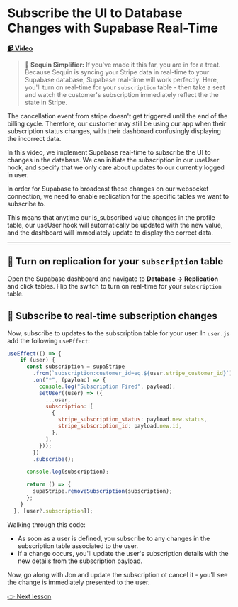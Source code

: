 # Subscribe the UI to Database Changes with Supabase Real-Time

**[📹 Video](https://egghead.io/lessons/supabase-subscribe-the-ui-to-database-changes-with-supabase-real-time)**

> **🔁 Sequin Simplifier:** If you've made it this far, you are in for a treat. Because Sequin is syncing your Stripe data in real-time to your Supabase database, Supabase real-time will work perfectly. Here, you'll turn on real-time for your `subscription` table - then take a seat and watch the customer's subscription immediately reflect the the state in Stripe.

The cancellation event from stripe doesn't get triggered until the end of the billing cycle. Therefore, our customer may still be using our app when their subscription status changes, with their dashboard confusingly displaying the incorrect data.

In this video, we implement Supabase real-time to subscribe the UI to changes in the database. We can initiate the subscription in our useUser hook, and specify that we only care about updates to our currently logged in user.

In order for Supabase to broadcast these changes on our websocket connection, we need to enable replication for the specific tables we want to subscribe to.

This means that anytime our is_subscribed value changes in the profile table, our useUser hook will automatically be updated with the new value, and the dashboard will immediately update to display the correct data.

---

## 🔁 Turn on replication for your `subscription` table

Open the Supabase dashboard and navigate to **Database → Replication** and click tables. Flip the switch to turn on real-time for your `subscription` table.

## 🔁 Subscribe to real-time subscription changes

Now, subscribe to updates to the subscription table for your user. In `user.js` add the following `useEffect`:

```js
useEffect(() => {
    if (user) {
      const subscription = supaStripe
        .from(`subscription:customer_id=eq.${user.stripe_customer_id}`)
        .on("*", (payload) => {
          console.log("Subscription Fired", payload);
          setUser((user) => ({
            ...user,
            subscription: [
              {
                stripe_subscription_status: payload.new.status,
                stripe_subscription_id: payload.new.id,
              },
            ],
          }));
        })
        .subscribe();

      console.log(subscription);

      return () => {
        supaStripe.removeSubscription(subscription);
      };
    }
  }, [user?.subscription]);
```

Walking through this code:

* As soon as a user is defined, you subscribe to any changes in the subscription table associated to the user.
* If a change occurs, you'll update the user's subscription details with the new details from the subscription payload.

Now, go along with Jon and update the subscription ot cancel it - you'll see the change is immediately presented to the user.

[👉 Next lesson](/26-configure-stripe-for-production-and-deploy-next-js-application-with-vercel)